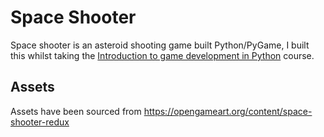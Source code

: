 # Space Shooter

Space shooter is an asteroid shooting game built Python/PyGame, I built this whilst taking the [Introduction to game development in Python](https://www.udemy.com/course/an-introduction-to-game-development-in-python/) course.

## Assets
Assets have been sourced from https://opengameart.org/content/space-shooter-redux
